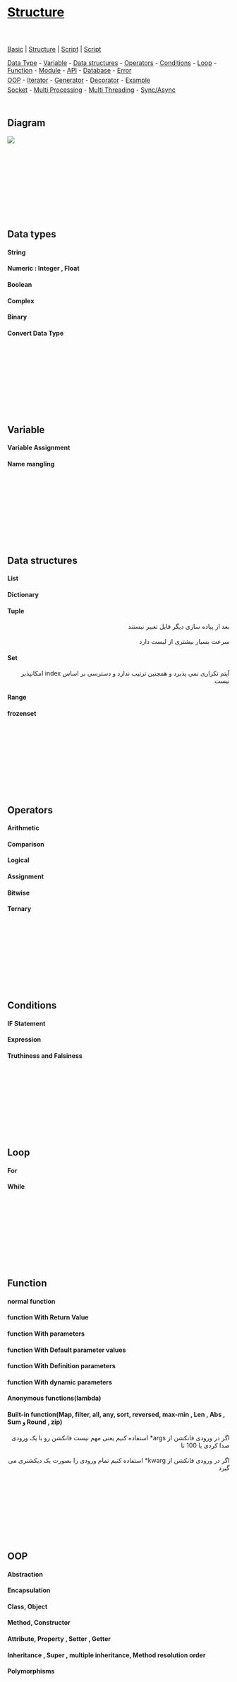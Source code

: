 <style>
.md0{padding-bottom: 150px;}
.md1{padding-bottom: 75px;}
.md2{padding-bottom: 50px;}
.md3{padding-bottom: 25px;}
.md4{padding-bottom: 5px;}
.md5{padding-bottom: 10px;}
.tbl1 td#header{background-color: D1ECCF}
.tbl1 tr#header{background-color: D1ECCF}
.red{color:#E74C3C}
.blue{color:#3498DB}
.green{color:##28B463}
table{border: 0px solid black;}
</style>

# [<span style="color:black;">Structure</span>](Index.md)

<div class="md3"></div>

[Basic](Basic.md) |
[Structure](Structure.md) | 
[Script](Script.md) | 
[Script](Flask.md)

<div class="md3">
<a href="#data-type" >Data Type</a> - 
<a href="#Variable" >Variable</a> - 
<a href="#data-structures" >Data structures</a> - 
<a href="#Operators">Operators</a> - 
<a href="#Conditions">Conditions</a> - 
<a href="#loop">Loop</a> - 
<a href="#function" >Function</a> -
<a href="#module">Module</a> -
<a href="#API">API</a> -
<a href="#Database">Database</a> -
<a href="#Error">Error</a>
<div class="md4"></div>
<a href="#oop" >OOP</a> -
<a href="#Iterator">Iterator</a> - 
<a href="#Generator">Generator</a> - 
<a href="#decorator">Decorator</a> -
<a href="#Example">Example</a>
<div class="md4"></div>
<a href="#socket">Socket</a> -
<a href="#multi-processing">Multi Processing</a> -
<a href="#multi-threading">Multi Threading</a> - 
<a href="#syncasync">Sync/Async</a>
</div>





## Diagram

<div class="md1">

![](Diagram/Programming.jpeg)

</div>








<div class="md1"></div>

## Data types
#### String
#### Numeric : Integer , Float 
#### Boolean
#### Complex
#### Binary
#### Convert Data Type







<div class="md0"></div>

## Variable

#### Variable Assignment

#### Name mangling 









<div class="md0"></div>

## Data structures 

#### List	

#### Dictionary

#### Tuple	

<div align="right" dir="rtl">
بعد از پیاده سازی دیگر قابل تغییر نیستند
<br><br>
سرعت بسیار بیشتری از لیست دارد
</div>

#### Set

<div align="right" dir="rtl">
آیتم تکراری نمی پذیرد و همچنین ترتیب ندارد و دسترسی بر اساس index امکانپذیر نیست 
</div>

#### Range

#### frozenset	
	
	
	







<div class="md0"></div>

## Operators 
#### Arithmetic 
#### Comparison
#### Logical 
#### Assignment 
#### Bitwise 
#### Ternary








<div class="md0"></div>

## Conditions  
#### IF Statement
#### Expression
#### Truthiness and Falsiness








<div class="md0"></div>

## Loop 
#### For
#### While








<div class="md0"></div>

## Function 
#### normal function
#### function With Return Value	
#### function With parameters	
#### function With Default parameter values	
#### function With Definition parameters
#### function With dynamic parameters
#### Anonymous functions(lambda)
#### Built-in function(Map, filter, all, any, sort, reversed, max-min , Len , Abs , Sum و Round , zip)

<div align="right" dir="rtl">
اگر در ورودی فانکشن از args* استفاده کنیم یعنی مهم نیست فانکشن رو با یک ورودی صدا کردی یا 100 تا
<br><br>
اگر در ورودی فانکشن از kwarg* استفاده کنیم تمام ورودی را بصورت یک دیکشنری می گیرد
</div>











<div class="md0"></div>

## OOP
#### Abstraction
#### Encapsulation
#### Class, Object
#### Method, Constructor
#### Attribute, Property , Setter  , Getter
#### Inheritance , Super , multiple inheritance, Method resolution order
#### Polymorphisms









<div class="md0"></div>

## Iterator
<div align="right" dir="rtl">
پیاده سازی این مفهوم برای پیمایش دیتا کاربرد دارد
<br><br>
حلقه های تکرار از همین مفهوم استفاده می کنند
<br><br>
با پیاده سازی این مفهوم میتوانیم بر روی کلاس های خود با حلقه های تکرار پیمایش کنیم
<br><br>
مناسب برای کار با big data
<br><br>
<span style="color:blue">Iterable :</span> کلاس هایی مثل List که امان اضافه کردن آیتم را دارند 
<br><br>
<span style="color:blue">Iterator :</span> کلاسی که با متد()iter قابل پیمایش  شده است 
<br><br>
<span style="color:blue">Iterate :</span> هر یک از آیتم ها که پیمایش می شود 
<br><br>
با متد ()iter کلاس های Iterable تبدیل به Iterator می شوند
<br><br>
آیتم های یک Iterator با متد ()next پیمایش می شوند
</div>











<div class="md0"></div>

## Generator
<div align="right" dir="rtl">
هر Generator یک Iterator است
<br><br> 
میتوان متد هایی ایجاد کرد که استیت متد نگه داشته شود و با اجرای هر بار متد ()next استیت تغییر کند
<br><br>
برای کار با دیتاهای عظیم و امثالی مثل فیبوناچی با این روش خیلی بهتر انجام میشه
<br><br>
یک فانکشن معمولی که به جای return از yield استفاده می شود
</div>














## Decorator

<div class="md1">
<div align="right" dir="rtl">
 پیاده سازی این مفهوم این امکان را به ما می دهد که ماهیت یک فانکشن را تغییر و توسعه بدهیم
 <br><br>
 decorator تابعی است، که تابع دیگر را دریافت می‌کند و رفتار آن را تغییر می‌دهد 
</div>
</div>




## Socket

<div class="md1">

</div>





## Multi Processing

<div class="md1">

</div>





## Multi-Threading

<div class="md1">

</div>







## Sync/Async

<div class="md1">

Blocking 

Non Blocking

<div class="md1" align="right" dir="rtl">
یک تابع آسنکرون در داخل پایتون Coroutine نامیده میشه

این دو، توابع خاصی هستن که وقتی صدا زده بشن آبجکتی به نام coroutine object رو بر می گردونن

</div>


process
thread
task


## Socket

<div class="md1">


</div>






## Error

<div class="md0">

#### Debugging

#### Return raise

#### try except

</div>












## API

<div class="md0">

pip install request

</div>
